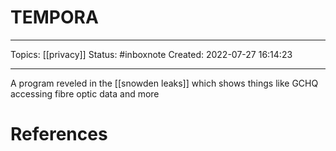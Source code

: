# TEMPORA
---
Topics: [[privacy]]
Status: #inboxnote
Created: 2022-07-27 16:14:23

---

A program reveled in the [[snowden leaks]] which shows things like GCHQ accessing fibre optic data and more

# References
